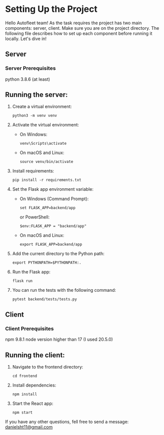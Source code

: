 # Setting Up the Project

Hello Autofleet team!
As the task requires the project has two main components: server, client.
Make sure you are on the project directory.
The following file describes how to set up each component before running it locally. Let's dive in!

## Server

### Server Prerequisites
python 3.8.6 (at least)

## Running the server:
1. Create a virtual environment:
   ```
   python3 -m venv venv
   ```

2. Activate the virtual environment:
   - On Windows:
     ```
     venv\Scripts\activate
     ```
   - On macOS and Linux:
     ```
     source venv/bin/activate
     ```

3. Install requirements:
   ```
   pip install -r requirements.txt
   ```

4. Set the Flask app environment variable:
   - On Windows (Command Prompt):
     ```
     set FLASK_APP=backend/app
     ```
     or PowerShell:
     ```
     $env:FLASK_APP = "backend/app"
     ```
   - On macOS and Linux:
     ```
     export FLASK_APP=backend/app
     ```

5. Add the current directory to the Python path:
    ```
    export PYTHONPATH=$PYTHONPATH:.
   ```
   
6. Run the Flask app:
    ```
    flask run
   ```
   
7. You can run the tests with the following command:
    ```
    pytest backend/tests/tests.py
   ```

## Client

### Client Prerequisites
npm 9.8.1
node version higher than 17 (I used 20.5.0)

## Running the client:

1. Navigate to the frontend directory:
    ```
   cd frontend
   ```
2. Install dependencies:
    ```
   npm install
   ```
   
3. Start the React app:
    ```
   npm start
   ```

If you have any other questions, fell free to send a message: danielsht11@gmail.com